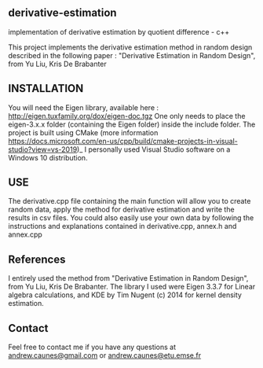 ## derivative-estimation
implementation of derivative estimation by quotient difference - c++

This project implements the derivative estimation method in random design described in the following paper : 
"Derivative Estimation in Random Design", from Yu Liu, Kris De Brabanter

## INSTALLATION
You will need the Eigen library, available here : http://eigen.tuxfamily.org/dox/eigen-doc.tgz 
One only needs to place the eigen-3.x.x folder (containing the Eigen folder) inside the include folder. 
The project is built using CMake (more information https://docs.microsoft.com/en-us/cpp/build/cmake-projects-in-visual-studio?view=vs-2019)_
I personally used Visual Studio software on a Windows 10 distribution.

## USE
The derivative.cpp file containing the main function will allow you to create random data, apply the method for derivative estimation
and write the results in csv files.
You could also easily use your own data by following the instructions and explanations contained in derivative.cpp, annex.h and annex.cpp

## References
I entirely used the method from "Derivative Estimation in Random Design", from Yu Liu, Kris De Brabanter.
The library I used were Eigen 3.3.7 for Linear algebra calculations, and KDE by Tim Nugent (c) 2014 for kernel density estimation.

## Contact
Feel free to contact me if you have any questions at
andrew.caunes@gmail.com or andrew.caunes@etu.emse.fr
